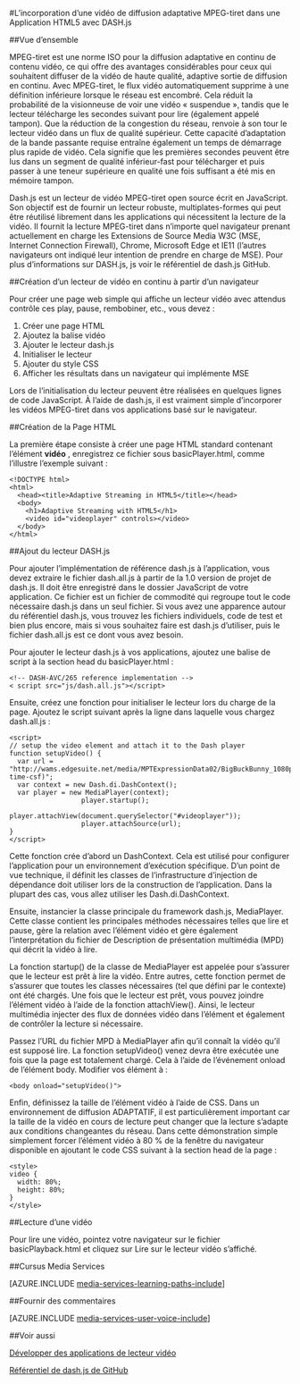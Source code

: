 <properties 
    pageTitle="L’incorporation d’une vidéo de diffusion adaptative MPEG-tiret dans une Application HTML5 avec DASH.js | Microsoft Azure" 
    description="Cette rubrique montre comment incorporer une vidéo MPEG-tiret adaptative en continu dans une Application HTML5 avec DASH.js." 
    authors="Juliako" 
    manager="erikre" 
    editor="" 
    services="media-services" 
    documentationCenter=""/>

<tags 
    ms.service="media-services" 
    ms.workload="media" 
    ms.tgt_pltfrm="na" 
    ms.devlang="na" 
    ms.topic="article" 
    ms.date="09/26/2016" 
    ms.author="juliako"/>


#<a name="embedding-a-mpeg-dash-adaptive-streaming-video-in-an-html5-application-with-dashjs"></a>L’incorporation d’une vidéo de diffusion adaptative MPEG-tiret dans une Application HTML5 avec DASH.js

##<a name="overview"></a>Vue d’ensemble

MPEG-tiret est une norme ISO pour la diffusion adaptative en continu de contenu vidéo, ce qui offre des avantages considérables pour ceux qui souhaitent diffuser de la vidéo de haute qualité, adaptive sortie de diffusion en continu. Avec MPEG-tiret, le flux vidéo automatiquement supprime à une définition inférieure lorsque le réseau est encombré. Cela réduit la probabilité de la visionneuse de voir une vidéo « suspendue », tandis que le lecteur télécharge les secondes suivant pour lire (également appelé tampon). Que la réduction de la congestion du réseau, renvoie à son tour le lecteur vidéo dans un flux de qualité supérieur. Cette capacité d’adaptation de la bande passante requise entraîne également un temps de démarrage plus rapide de vidéo. Cela signifie que les premières secondes peuvent être lus dans un segment de qualité inférieur-fast pour télécharger et puis passer à une teneur supérieure en qualité une fois suffisant a été mis en mémoire tampon.

Dash.js est un lecteur de vidéo MPEG-tiret open source écrit en JavaScript. Son objectif est de fournir un lecteur robuste, multiplates-formes qui peut être réutilisé librement dans les applications qui nécessitent la lecture de la vidéo. Il fournit la lecture MPEG-tiret dans n’importe quel navigateur prenant actuellement en charge les Extensions de Source Media W3C (MSE, Internet Connection Firewall), Chrome, Microsoft Edge et IE11 (l’autres navigateurs ont indiqué leur intention de prendre en charge de MSE). Pour plus d’informations sur DASH.js, js voir le référentiel de dash.js GitHub.


##<a name="creating-a-browser-based-streaming-video-player"></a>Création d’un lecteur de vidéo en continu à partir d’un navigateur

Pour créer une page web simple qui affiche un lecteur vidéo avec attendus contrôle ces play, pause, rembobiner, etc., vous devez :

1. Créer une page HTML
1. Ajoutez la balise vidéo
1. Ajouter le lecteur dash.js
1. Initialiser le lecteur
1. Ajouter du style CSS
1. Afficher les résultats dans un navigateur qui implémente MSE

Lors de l’initialisation du lecteur peuvent être réalisées en quelques lignes de code JavaScript. À l’aide de dash.js, il est vraiment simple d’incorporer les vidéos MPEG-tiret dans vos applications basé sur le navigateur.

##<a name="creating-the-html-page"></a>Création de la Page HTML

La première étape consiste à créer une page HTML standard contenant l’élément **vidéo** , enregistrez ce fichier sous basicPlayer.html, comme l’illustre l’exemple suivant :

    <!DOCTYPE html>
    <html>
      <head><title>Adaptive Streaming in HTML5</title></head>
      <body>
        <h1>Adaptive Streaming with HTML5</h1>
        <video id="videoplayer" controls></video>
      </body>
    </html>

##<a name="adding-the-dashjs-player"></a>Ajout du lecteur DASH.js

Pour ajouter l’implémentation de référence dash.js à l’application, vous devez extraire le fichier dash.all.js à partir de la 1.0 version de projet de dash.js. Il doit être enregistré dans le dossier JavaScript de votre application. Ce fichier est un fichier de commodité qui regroupe tout le code nécessaire dash.js dans un seul fichier. Si vous avez une apparence autour du référentiel dash.js, vous trouvez les fichiers individuels, code de test et bien plus encore, mais si vous souhaitez faire est dash.js d’utiliser, puis le fichier dash.all.js est ce dont vous avez besoin.

Pour ajouter le lecteur dash.js à vos applications, ajoutez une balise de script à la section head du basicPlayer.html :

    <!-- DASH-AVC/265 reference implementation -->
    < script src="js/dash.all.js"></script>


Ensuite, créez une fonction pour initialiser le lecteur lors du charge de la page. Ajoutez le script suivant après la ligne dans laquelle vous chargez dash.all.js :

    <script>
    // setup the video element and attach it to the Dash player
    function setupVideo() {
      var url = "http://wams.edgesuite.net/media/MPTExpressionData02/BigBuckBunny_1080p24_IYUV_2ch.ism/manifest(format=mpd-time-csf)";
      var context = new Dash.di.DashContext();
      var player = new MediaPlayer(context);
                      player.startup();
                      player.attachView(document.querySelector("#videoplayer"));
                      player.attachSource(url);
    }
    </script>

Cette fonction crée d’abord un DashContext. Cela est utilisé pour configurer l’application pour un environnement d’exécution spécifique. D’un point de vue technique, il définit les classes de l’infrastructure d’injection de dépendance doit utiliser lors de la construction de l’application. Dans la plupart des cas, vous allez utiliser les Dash.di.DashContext.

Ensuite, instancier la classe principale du framework dash.js, MediaPlayer. Cette classe contient les principales méthodes nécessaires telles que lire et pause, gère la relation avec l’élément vidéo et gère également l’interprétation du fichier de Description de présentation multimédia (MPD) qui décrit la vidéo à lire.

La fonction startup() de la classe de MediaPlayer est appelée pour s’assurer que le lecteur est prêt à lire la vidéo. Entre autres, cette fonction permet de s’assurer que toutes les classes nécessaires (tel que défini par le contexte) ont été chargés. Une fois que le lecteur est prêt, vous pouvez joindre l’élément vidéo à l’aide de la fonction attachView(). Ainsi, le lecteur multimédia injecter des flux de données vidéo dans l’élément et également de contrôler la lecture si nécessaire.

Passez l’URL du fichier MPD à MediaPlayer afin qu’il connaît la vidéo qu’il est supposé lire. La fonction setupVideo() venez devra être exécutée une fois que la page est totalement chargé. Cela à l’aide de l’événement onload de l’élément body. Modifier vos <body> élément à :

    <body onload="setupVideo()">

Enfin, définissez la taille de l’élément vidéo à l’aide de CSS. Dans un environnement de diffusion ADAPTATIF, il est particulièrement important car la taille de la vidéo en cours de lecture peut changer que la lecture s’adapte aux conditions changeantes du réseau. Dans cette démonstration simple simplement forcer l’élément vidéo à 80 % de la fenêtre du navigateur disponible en ajoutant le code CSS suivant à la section head de la page :
    
    <style>
    video {
      width: 80%;
      height: 80%;
    }
    </style>

##<a name="playing-a-video"></a>Lecture d’une vidéo

Pour lire une vidéo, pointez votre navigateur sur le fichier basicPlayback.html et cliquez sur Lire sur le lecteur vidéo s’affiché.


##<a name="media-services-learning-paths"></a>Cursus Media Services

[AZURE.INCLUDE [media-services-learning-paths-include](../../includes/media-services-learning-paths-include.md)]

##<a name="provide-feedback"></a>Fournir des commentaires

[AZURE.INCLUDE [media-services-user-voice-include](../../includes/media-services-user-voice-include.md)]

##<a name="see-also"></a>Voir aussi

[Développer des applications de lecteur vidéo](media-services-develop-video-players.md)

[Référentiel de dash.js de GitHub](https://github.com/Dash-Industry-Forum/dash.js) 
